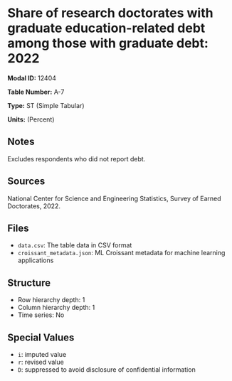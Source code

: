 # Share of research doctorates with graduate education-related debt among those with graduate debt: 2022

**Modal ID:** 12404

**Table Number:** A-7

**Type:** ST (Simple Tabular)

**Units:** (Percent)

## Notes

Excludes respondents who did not report debt.

## Sources

National Center for Science and Engineering Statistics, Survey of Earned Doctorates, 2022.

## Files

- `data.csv`: The table data in CSV format
- `croissant_metadata.json`: ML Croissant metadata for machine learning applications

## Structure

- Row hierarchy depth: 1
- Column hierarchy depth: 1
- Time series: No

## Special Values

- `i`: imputed value
- `r`: revised value
- `D`: suppressed to avoid disclosure of confidential information
